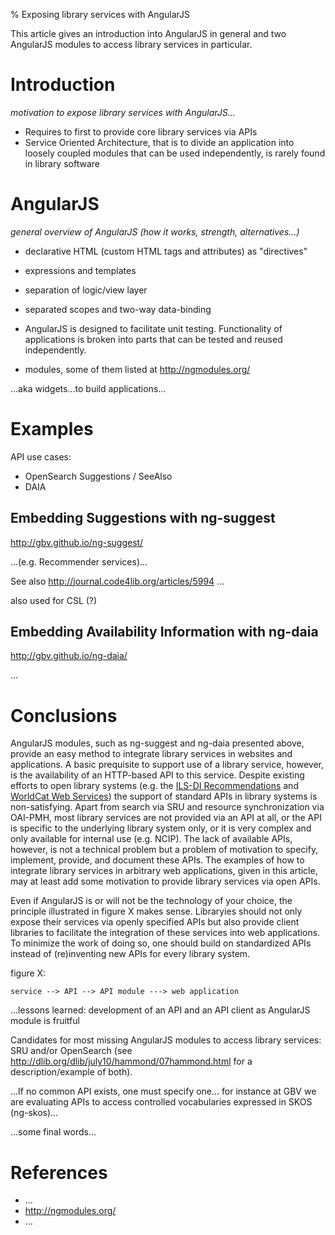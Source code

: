 % Exposing library services with AngularJS

This article gives an introduction into AngularJS in general and two AngularJS
modules to access library services in particular.

# Introduction

*motivation to expose library services with AngularJS...*

* Requires to first to provide core library services via APIs
* Service Oriented Architecture, that is to divide an application
  into loosely coupled modules that can be used independently,
  is rarely found in library software


# AngularJS

*general overview of AngularJS (how it works, strength, alternatives...)*

* declarative HTML (custom HTML tags and attributes) as "directives"
* expressions and templates
* separation of logic/view layer
* separated scopes and two-way data-binding

* AngularJS is designed to facilitate unit testing. Functionality of
  applications is broken into parts that can be tested and reused
  independently.

* modules, some of them listed at <http://ngmodules.org/>

...aka widgets...to build applications...

# Examples

API use cases:

* OpenSearch Suggestions / SeeAlso
* DAIA

## Embedding Suggestions with ng-suggest

<http://gbv.github.io/ng-suggest/>

...(e.g. Recommender services)...

See also <http://journal.code4lib.org/articles/5994> ...

also used for CSL (?)


## Embedding Availability Information with ng-daia

<http://gbv.github.io/ng-daia/>

...


# Conclusions

AngularJS modules, such as ng-suggest and ng-daia presented above, provide an
easy method to integrate library services in websites and applications. A basic
prequisite to support use of a library service, however, is the availability of
an HTTP-based API to this service. Despite existing efforts to open library
systems (e.g. the [ILS-DI
Recommendations](http://old.diglib.org/architectures/ilsdi/) and [WorldCat Web
Services](www.oclc.org/developer/webservices)) the support of standard APIs in
library systems is non-satisfying. Apart from search via SRU and resource
synchronization via OAI-PMH, most library services are not provided via an API
at all, or the API is specific to the underlying library system only, or it is
very complex and only available for internal use (e.g. NCIP). The lack of
available APIs, however, is not a technical problem but a problem of motivation
to specify, implement, provide, and document these APIs. The examples of how to
integrate library services in arbitrary web applications, given in this
article, may at least add some motivation to provide library services via open
APIs.

Even if AngularJS is or will not be the technology of your choice, the
principle illustrated in figure X makes sense. Libraryies should not only
expose their services via openly specified APIs but also provide client
libraries to facilitate the integration of these services into web
applications. To minimize the work of doing so, one should build on
standardized APIs instead of (re)inventing new APIs for every library system.

figure X:

    service --> API --> API module ---> web application

...lessons learned: development of an API and an API client as AngularJS module
is fruitful

Candidates for most missing AngularJS modules to access library services: SRU
and/or OpenSearch (see http://dlib.org/dlib/july10/hammond/07hammond.html for a
description/example of both).

...If no common API exists, one must specify one...  for instance at GBV we are
evaluating APIs to access controlled vocabularies expressed in SKOS (ng-skos)...

...some final words...

# References

* ...
* <http://ngmodules.org/>
* ...

